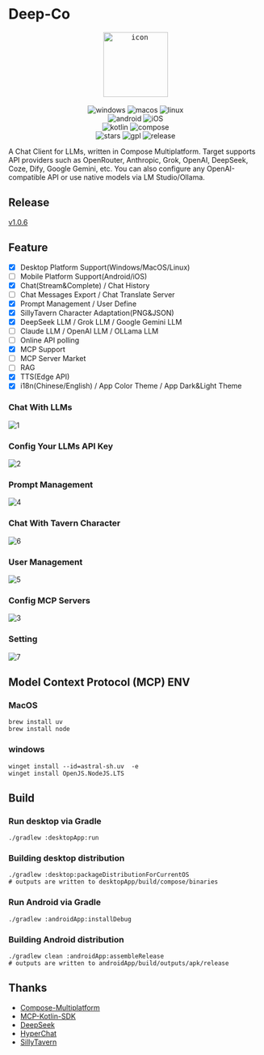 # Deep-Co

<p align="center">
<kbd>
  <img alt="icon" src="desktopApp/icon.png" width="128" height="128">
</kbd>
  <br>
  <br>
  <img alt="windows" src="http://img.shields.io/badge/-Windows-477FE4.svg?style=flat">
  <img alt="macos" src="http://img.shields.io/badge/-MacOS-FCF0E7.svg?style=flat">
  <img alt="linux" src="http://img.shields.io/badge/-Linux-5D1A42.svg?style=flat">
  <br>
  <img alt="android" src="http://img.shields.io/badge/-Android-00FF00.svg?style=flat">
  <img alt="iOS" src="http://img.shields.io/badge/-iOS-000000.svg?style=flat">
  <br>
  <img alt="kotlin" src="https://img.shields.io/badge/kotlin-2.1.20-blue.svg?logo=kotlin">
  <img alt="compose" src="https://img.shields.io/badge/compose-1.7.3-blue?logoColor=f5f5f5">
  <br>
  <img alt="stars" src="https://img.shields.io/github/stars/succlz123/DeepCo?color=pink&style=plastic">
  <img alt="gpl" src="https://img.shields.io/badge/license-GPL--3.0-orange">
  <img alt="release" src="https://img.shields.io/github/v/release/succlz123/DeepCo?color=blueviolet&display_name=tag&include_prereleases&label=Release">
</p>


A Chat Client for LLMs, written in Compose Multiplatform. Target supports API providers such as OpenRouter, Anthropic, Grok, OpenAI, DeepSeek,
Coze, Dify, Google Gemini, etc. You can also configure any OpenAI-compatible API or use native models via LM Studio/Ollama.


## Release

[v1.0.6](https://github.com/succlz123/DeepCo/releases)


## Feature

- [x] Desktop Platform Support(Windows/MacOS/Linux)
- [ ] Mobile Platform Support(Android/iOS)
- [x] Chat(Stream&Complete) / Chat History
- [ ] Chat Messages Export / Chat Translate Server
- [x] Prompt Management / User Define
- [x] SillyTavern Character Adaptation(PNG&JSON)
- [x] DeepSeek LLM / Grok LLM / Google Gemini LLM
- [ ] Claude LLM / OpenAI LLM / OLLama LLM
- [ ] Online API polling
- [x] MCP Support
- [ ] MCP Server Market
- [ ] RAG
- [x] TTS(Edge API)
- [x] i18n(Chinese/English) / App Color Theme / App Dark&Light Theme

### Chat With LLMs

![1](screenshots/1.jpg)

### Config Your LLMs API Key

![2](screenshots/2.jpg)

### Prompt Management

![4](screenshots/4.jpg)

### Chat With Tavern Character

![6](screenshots/6.jpg)

### User Management

![5](screenshots/5.jpg)

### Config MCP Servers

![3](screenshots/3.jpg)

### Setting

![7](screenshots/7.jpg)


## Model Context Protocol (MCP) ENV

### MacOS

``` 
brew install uv
brew install node
```

### windows

```
winget install --id=astral-sh.uv  -e
winget install OpenJS.NodeJS.LTS
```

## Build

### Run desktop via Gradle

```
./gradlew :desktopApp:run
```

### Building desktop distribution

```
./gradlew :desktop:packageDistributionForCurrentOS
# outputs are written to desktopApp/build/compose/binaries
```

### Run Android via Gradle

```
./gradlew :androidApp:installDebug
```

### Building Android distribution

```
./gradlew clean :androidApp:assembleRelease
# outputs are written to androidApp/build/outputs/apk/release
```

## Thanks

- [Compose-Multiplatform](https://github.com/JetBrains/compose-multiplatform)
- [MCP-Kotlin-SDK](https://github.com/modelcontextprotocol/kotlin-sdk)
- [DeepSeek](https://api-docs.deepseek.com/zh-cn/)
- [HyperChat](https://github.com/BigSweetPotatoStudio/HyperChat)
- [SillyTavern](https://github.com/SillyTavern/SillyTavern)